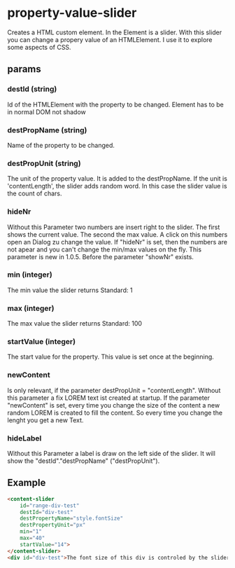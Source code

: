 # property-value-slider
Creates a HTML custom element. In the Element is a slider. With this slider you can change a propery value of an HTMLElement. I use it to explore some aspects of CSS.

## params
### destId (string)
Id of the HTMLElement with the property to be changed. Element has to be in normal DOM not shadow
### destPropName (string)
Name of the property to be changed. 
### destPropUnit (string)
The unit of the property value. It is added to the destPropName. If the unit is 'contentLength', the slider adds random word. In this case the slider value is the count of chars.

### hideNr
Without this Parameter two numbers are insert right to the slider. The first shows the current value. The second the max value.
A click on this numbers open an Dialog zu change the value. If "hideNr" is set, then the numbers are not apear and you can't change the min/max values on the fly. This parameter is new in 1.0.5. Before the parameter "showNr" exists.  

### min (integer)
The min value the slider returns
Standard: 1

### max (integer)
The max value the slider returns
Standard: 100

### startValue (integer)
The start value for the property. This value is set once at the beginning.

### newContent 
Is only relevant, if the parameter destPropUnit = "contentLength".
Without this parameter a fix LOREM text ist created at startup. 
If the parameter "newContent" is set, every time you change the size of the content a new random LOREM is created to fill the content. 
So every time you change the lenght you get a new Text.

### hideLabel
Without this Parameter a label is draw on the left side of the slider. It will show the "destId"."destPropName" ("destPropUnit").

## Example
```html
<content-slider 
    id="range-div-test" 
    destId="div-test" 
    destPropertyName="style.fontSize" 
    destPropertyUnit="px"
    min="1" 
    max="40" 
    startValue="14">
</content-slider>
<div id="div-test">The font size of this div is controled by the slider</div>
```
